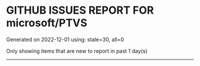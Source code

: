 
# GITHUB ISSUES REPORT FOR microsoft/PTVS


Generated on 2022-12-01 using: stale=30, all=0


Only showing items that are new to report in past 1 day(s)


---
